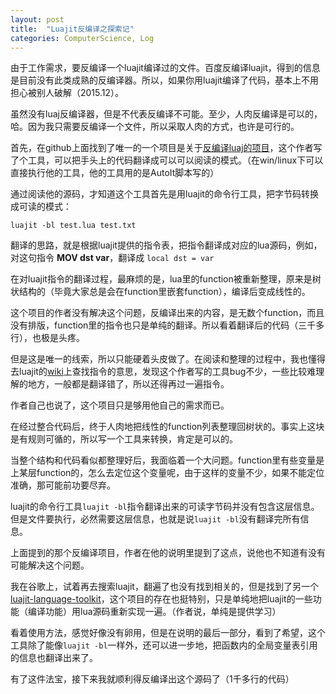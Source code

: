 ```yaml
---
layout: post
title:  "Luajit反编译之探索记"
categories: ComputerScience, Log
---
```


由于工作需求，要反编译一个luajit编译过的文件。百度反编译luajit，得到的信息是目前没有此类成熟的反编译器。所以，如果你用luajit编译了代码，基本上不用担心被别人破解（2015.12）。

虽然没有luaj反编译器，但是不代表反编译不可能。至少，人肉反编译是可以的，哈。因为我只需要反编译一个文件，所以采取人肉的方式，也许是可行的。

首先，在github上面找到了唯一的一个项目是关于[反编译luaj的项目](https://github.com/bobsayshilol/luajit-decomp)，这个作者写了个工具，可以把手头上的代码翻译成可以可以阅读的模式。（在win/linux下可以直接执行他的工具，他的工具用的是AutoIt脚本写的）

通过阅读他的源码，才知道这个工具首先是用luajit的命令行工具，把字节码转换成可读的模式：

`luajit -bl test.lua test.txt`

翻译的思路，就是根据luajit提供的指令表，把指令翻译成对应的lua源码，例如， 对这句指令 **MOV	dst	var**，翻译成 `local dst = var`

在对luajit指令的翻译过程，最麻烦的是，lua里的function被重新整理，原来是树状结构的（毕竟大家总是会在function里嵌套function），编译后变成线性的。

这个项目的作者没有解决这个问题，反编译出来的内容，是无数个function，而且没有排版，function里的指令也只是单纯的翻译。所以看着翻译后的代码（三千多行），也极是头疼。

但是这是唯一的线索，所以只能硬着头皮做了。在阅读和整理的过程中，我也懂得去luajit的[wiki](http://wiki.luajit.org/Bytecode-2.0)上查找指令的意思，发现这个作者写的工具bug不少，一些比较难理解的地方，一般都是翻译错了，所以还得再过一遍指令。

作者自己也说了，这个项目只是够用他自己的需求而已。

在经过整合代码后，终于人肉地把线性的function列表整理回树状的。事实上这块是有规则可循的，所以写一个工具来转换，肯定是可以的。

当整个结构和代码看似都整理好后，我面临着一个大问题。function里有些变量是上某层function的，怎么去定位这个变量呢，由于这样的变量不少，如果不能定位准确，那可能前功要尽弃。

luajit的命令行工具`luajit -bl`指令翻译出来的可读字节码并没有包含这层信息。但是文件要执行，必然需要这层信息，也就是说`luajit -bl`没有翻译完所有信息。

上面提到的那个反编译项目，作者在他的说明里提到了这点，说他也不知道有没有可能解决这个问题。

我在谷歌上，试着再去搜索luajit，翻遍了也没有找到相关的，但是找到了另一个[luajit-language-toolkit](https://github.com/franko/luajit-lang-toolkit)，这个项目的存在也挺特别，只是单纯地把luajit的一些功能（编译功能）用lua源码重新实现一遍。（作者说，单纯是提供学习）

看着使用方法，感觉好像没有卵用，但是在说明的最后一部分，看到了希望，这个工具除了能像`luajit -bl`一样外，还可以进一步地，把函数内的全局变量表引用的信息也翻译出来了。

有了这件法宝，接下来我就顺利得反编译出这个源码了（1千多行的代码）